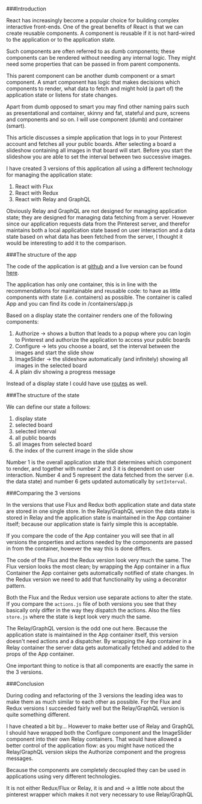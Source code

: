 ###Introduction

React has increasingly become a popular choice for building complex interactive front-ends. One of the great benefits of React is that we can create reusable components. A component is reusable if it is not hard-wired to the application or to the application state.

Such components are often referred to as dumb components; these components can be rendered without needing any internal logic. They might need some properties that can be passed in from parent components.

This parent component can be another dumb component or a smart component. A smart component has logic that makes decisions which components to render, what data to fetch and might hold (a part of) the application state or listens for state changes.

Apart from dumb opposed to smart you may find other naming pairs such as presentational and container, skinny and fat, stateful and pure, screens and components and so on. I will use component (dumb) and container (smart).

This article discusses a simple application that logs in to your Pinterest account and fetches all your public boards. After selecting a board a slideshow containing all images in that board will start. Before you start the slideshow you are able to set the interval between two successive images.

I have created 3 versions of this application all using a different technology for managing the application state:

1. React with Flux
2. React with Redux
3. React with Relay and GraphQL

Obviously Relay and GraphQL are not designed for managing application state; they are designed for managing data fetching from a server. However since our application requests data from the Pinterest server, and therefor maintains both a local application state based on user interaction and a data state based on what data has been fetched from the server, I thought it would be interesting to add it to the comparison.



###The structure of the app

The code of the application is at [github](https://github.com/abudaan/pinterest-slider2) and a live version can be found [here](https://abumarkub.net/pinterest-slider/).

The application has only one container, this is in line with the recommendations for maintainable and reusable code: to have as little components with state (i.e. containers) as possible. The container is called App and you can find its code in /containers/app.js

Based on a display state the container renders one of the following components:

1. Authorize &rarr; shows a button that leads to a popup where you can login to Pinterest and authorize the application to access your public boards
2. Configure &rarr; lets you choose a board, set the interval between the images and start the slide show
3. ImageSlider &rarr; the slideshow automatically (and infinitely) showing all images in the selected board
4. A plain div showing a progress message

Instead of a display state I could have use [routes](https://github.com/reactjs/react-router) as well.


###The structure of the state

We can define our state a follows:

1. display state
2. selected board
3. selected interval
4. all public boards
5. all images from selected board
6. the index of the current image in the slide show

Number 1 is the overall application state that determines which component to render, and together with number 2 and 3 it is dependent on user interaction. Number 4 and 5 represent the data fetched from the server (i.e. the data state) and number 6 gets updated automatically by `setInterval`.


###Comparing the 3 versions

In the versions that use Flux and Redux both application state and data state are stored in one single store. In the Relay/GraphQL version the data state is stored in Relay and the application state is maintained in the App container itself; because our application state is fairly simple this is acceptable.

If you compare the code of the App container you will see that in all versions the properties and actions needed by the components are passed in from the container, however the way this is done differs.

The code of the Flux and the Redux version look very much the same. The Flux version looks the most clean; by wrapping the App container in a flux Container the App container gets automatically notified of state changes. In the Redux version we need to add that functionality by using a decorator pattern.

Both the Flux and the Redux version use separate actions to alter the state. If you compare the `actions.js` file of both versions you see that they basically only differ in the way they dispatch the actions. Also the files `store.js` where the state is kept look very much the same.

The Relay/GraphQL version is the odd one out here. Because the application state is maintained in the App container itself, this version doesn't need actions and a dispatcher. By wrapping the App container in a Relay container the server data gets automatically fetched and added to the props of the App container.

One important thing to notice is that all components are exactly the same in the 3 versions.


###Conclusion

During coding and refactoring of the 3 versions the leading idea was to make them as much similar to each other as possible. For the Flux and Redux versions I succeeded fairly well but the Relay/GraphQL version is quite something different.

I have cheated a bit by... However to make better use of Relay and GraphQL I should have wrapped both the Configure component and the ImageSlider component into their own Relay containers. That would have allowed a better control of the application flow: as you might have noticed the Relay/GraphQL version skips the Authorize component and the progress messages.

Because the components are completely decoupled they can be used in applications using very different technologies.


It is not either Redux/Flux or Relay, it is and and -> a little note about the pinterest wrapper which makes it not very necessary to use Relay/GraphQL






